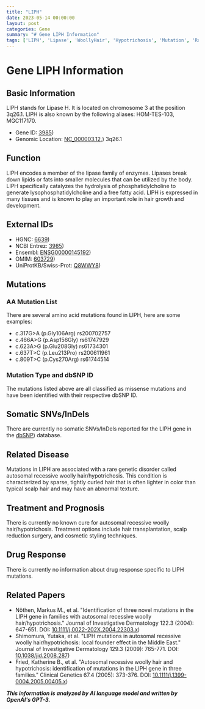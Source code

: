 ```yaml
---
title: "LIPH"
date: 2023-05-14 00:00:00
layout: post
categories: Gene
summary: "# Gene LIPH Information"
tags: ['LIPH', 'Lipase', 'WoollyHair', 'Hypotrichosis', 'Mutation', 'RareDisease', 'HairGrowth', 'Enzyme']
---
```


# Gene LIPH Information

## Basic Information
LIPH stands for Lipase H. It is located on chromosome 3 at the position 3q26.1. LIPH is also known by the following aliases: HOM-TES-103, MGC117170. 
- Gene ID: [3985](https://www.ncbi.nlm.nih.gov/gene/3985))
- Genomic Location: [NC_000003.12](https://www.ncbi.nlm.nih.gov/nuccore/NC_000003.12),) 3q26.1

## Function
LIPH encodes a member of the lipase family of enzymes. Lipases break down lipids or fats into smaller molecules that can be utilized by the body. LIPH specifically catalyzes the hydrolysis of phosphatidylcholine to generate lysophosphatidylcholine and a free fatty acid. LIPH is expressed in many tissues and is known to play an important role in hair growth and development.

## External IDs
- HGNC: [6639](https://www.genenames.org/data/gene-symbol-report/#!/hgnc_id/HGNC:6639))
- NCBI Entrez: [3985](https://www.ncbi.nlm.nih.gov/gene/3985))
- Ensembl: [ENSG00000145192](https://www.ensembl.org/Homo_sapiens/Gene/Summary?g=ENSG00000145192))
- OMIM: [603729](https://www.omim.org/entry/603729))
- UniProtKB/Swiss-Prot: [Q8WWY8](https://www.uniprot.org/uniprot/Q8WWY8))

## Mutations
### AA Mutation List
There are several amino acid mutations found in LIPH, here are some examples:
- c.317G>A (p.Gly106Arg) rs200702757
- c.466A>G (p.Asp156Gly) rs61747929
- c.623A>G (p.Glu208Gly) rs61734301
- c.637T>C (p.Leu213Pro) rs200611961
- c.809T>C (p.Cys270Arg) rs61744514
### Mutation Type and dbSNP ID
The mutations listed above are all classified as missense mutations and have been identified with their respective dbSNP ID.

## Somatic SNVs/InDels
There are currently no somatic SNVs/InDels reported for the LIPH gene in the [dbSNP](https://www.ncbi.nlm.nih.gov/snp/)) database.

## Related Disease
Mutations in LIPH are associated with a rare genetic disorder called autosomal recessive woolly hair/hypotrichosis. This condition is characterized by sparse, tightly curled hair that is often lighter in color than typical scalp hair and may have an abnormal texture. 

## Treatment and Prognosis
There is currently no known cure for autosomal recessive woolly hair/hypotrichosis. Treatment options include hair transplantation, scalp reduction surgery, and cosmetic styling techniques.

## Drug Response
There is currently no information about drug response specific to LIPH mutations.

## Related Papers
- Nöthen, Markus M., et al. "Identification of three novel mutations in the LIPH gene in families with autosomal recessive woolly hair/hypotrichosis." Journal of Investigative Dermatology 122.3 (2004): 647-651. DOI: [10.1111/j.0022-202X.2004.22303.x](https://doi.org/10.1111/j.0022-202X.2004.22303.x))
- Shimomura, Yutaka, et al. "LIPH mutations in autosomal recessive woolly hair/hypotrichosis: local founder effect in the Middle East." Journal of Investigative Dermatology 129.3 (2009): 765-771. DOI: [10.1038/jid.2008.287](https://doi.org/10.1038/jid.2008.287))
- Fried, Katherine B., et al. "Autosomal recessive woolly hair and hypotrichosis: identification of mutations in the LIPH gene in three families." Clinical Genetics 67.4 (2005): 373-376. DOI: [10.1111/j.1399-0004.2005.00405.x](https://doi.org/10.1111/j.1399-0004.2005.00405.x))

**_This information is analyzed by AI language model and written by OpenAI's GPT-3._**